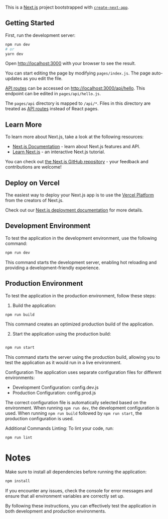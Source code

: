 This is a [Next.js](https://nextjs.org/) project bootstrapped with [`create-next-app`](https://github.com/vercel/next.js/tree/canary/packages/create-next-app).

## Getting Started

First, run the development server:

```bash
npm run dev
# or
yarn dev
```

Open [http://localhost:3000](http://localhost:3000) with your browser to see the result.

You can start editing the page by modifying `pages/index.js`. The page auto-updates as you edit the file.

[API routes](https://nextjs.org/docs/api-routes/introduction) can be accessed on [http://localhost:3000/api/hello](http://localhost:3000/api/hello). This endpoint can be edited in `pages/api/hello.js`.

The `pages/api` directory is mapped to `/api/*`. Files in this directory are treated as [API routes](https://nextjs.org/docs/api-routes/introduction) instead of React pages.

## Learn More

To learn more about Next.js, take a look at the following resources:

- [Next.js Documentation](https://nextjs.org/docs) - learn about Next.js features and API.
- [Learn Next.js](https://nextjs.org/learn) - an interactive Next.js tutorial.

You can check out [the Next.js GitHub repository](https://github.com/vercel/next.js/) - your feedback and contributions are welcome!

## Deploy on Vercel

The easiest way to deploy your Next.js app is to use the [Vercel Platform](https://vercel.com/new?utm_medium=default-template&filter=next.js&utm_source=create-next-app&utm_campaign=create-next-app-readme) from the creators of Next.js.

Check out our [Next.js deployment documentation](https://nextjs.org/docs/deployment) for more details.



## Development Environment
 To test the application in the development environment, use the following command:
```bash
npm run dev
```
 This command starts the development server, enabling hot reloading and providing a development-friendly experience.

## Production Environment

 To test the application in the production environment, follow these steps:

 1. Build the application:
 ```bash
npm run build
```
 This command creates an optimized production build of the application.

 2. Start the application using the production build:
  ```bash

npm run start
```

 This command starts the server using the production build, allowing you to test the application as it would run in a live environment.

 Configuration
 The application uses separate configuration files for different environments:
 - Development Configuration: config.dev.js
 - Production Configuration: config.prod.js

 The correct configuration file is automatically selected based on the environment. 
 When running `npm run dev`, the development configuration is used. 
 When running `npm run build` followed by `npm run start`, the production configuration is used.



 Additional Commands
 Linting: To lint your code, run:
```bash
npm run lint
```



# Notes
 Make sure to install all dependencies before running the application:
 ```bash
npm install
```

 If you encounter any issues, check the console for error messages and ensure that all environment variables are correctly set up.

 By following these instructions, you can effectively test the application in both development and production environments.

